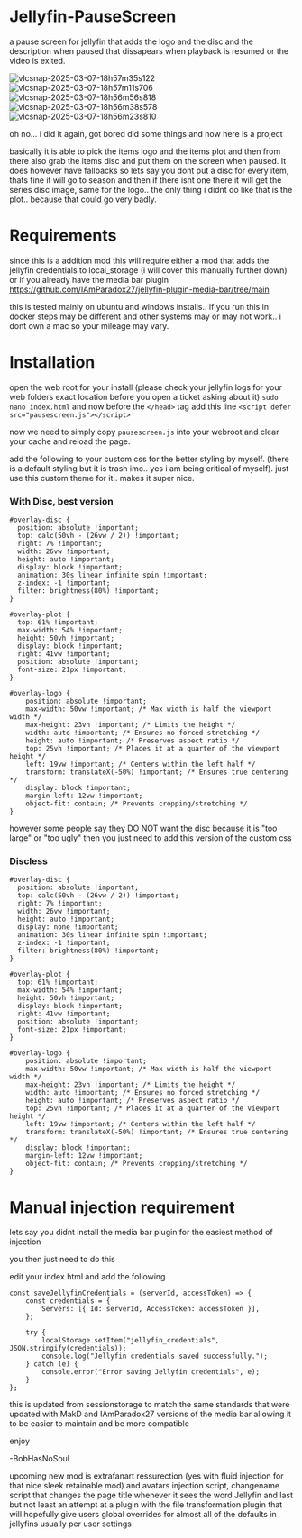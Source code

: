 # Jellyfin-PauseScreen
a pause screen for jellyfin that adds the logo and the disc and the description when paused that dissapears when playback is resumed or the video is exited.

![vlcsnap-2025-03-07-18h57m35s122](https://github.com/user-attachments/assets/c449b0ed-f0c7-438b-b2a0-35703c3f8e16)
![vlcsnap-2025-03-07-18h57m11s706](https://github.com/user-attachments/assets/fb28c8a1-06e4-443d-8d6c-7036f1bfa944)
![vlcsnap-2025-03-07-18h56m56s818](https://github.com/user-attachments/assets/b73f7218-df89-409b-8970-ac2341fff2d7)
![vlcsnap-2025-03-07-18h56m38s578](https://github.com/user-attachments/assets/b487d7d9-bc27-408b-8546-61962c32cd03)
![vlcsnap-2025-03-07-18h56m23s810](https://github.com/user-attachments/assets/3edc7e02-895e-4495-9a5e-ebd8a3516d64)


oh no... i did it again, got bored did some things and now here is a project 

basically it is able to pick the items logo and the items plot and then from there also grab the items disc and put them on the screen when paused. It does however have fallbacks so lets say you dont put a disc for every item, thats fine it will go to season and then if there isnt one there it will get the series disc image, same for the logo.. the only thing i didnt do like that is the plot.. because that could go very badly.

# Requirements

since this is a addition mod this will require either a mod that adds the jellyfin credentials to local_storage (i will cover this manually further down) or if you already have the media bar plugin https://github.com/IAmParadox27/jellyfin-plugin-media-bar/tree/main 

this is tested mainly on ubuntu and windows installs.. if you run this in docker steps may be different and other systems may or may not work.. i dont own a mac so your mileage may vary.

# Installation

open the web root for your install (please check your jellyfin logs for your web folders exact location before you open a ticket asking about it)
`sudo nano index.html` and now before the `</head>` tag add this line `<script defer src="pausescreen.js"></script>`

now we need to simply copy `pausescreen.js` into your webroot and clear your cache and reload the page.

add the following to your custom css for the better styling by myself. (there is a default styling but it is trash imo.. yes i am being critical of myself). just use this custom theme for it.. makes it super nice.

### With Disc, best version

````
#overlay-disc {
  position: absolute !important;  
  top: calc(50vh - (26vw / 2)) !important;
  right: 7% !important;
  width: 26vw !important;
  height: auto !important;
  display: block !important;
  animation: 30s linear infinite spin !important;
  z-index: -1 !important;
  filter: brightness(80%) !important;
}

#overlay-plot {
  top: 61% !important;
  max-width: 54% !important;
  height: 50vh !important;
  display: block !important;
  right: 41vw !important;
  position: absolute !important;
  font-size: 21px !important;
}

#overlay-logo {
    position: absolute !important;
    max-width: 50vw !important; /* Max width is half the viewport width */
    max-height: 23vh !important; /* Limits the height */
    width: auto !important; /* Ensures no forced stretching */
    height: auto !important; /* Preserves aspect ratio */
    top: 25vh !important; /* Places it at a quarter of the viewport height */
    left: 19vw !important; /* Centers within the left half */
    transform: translateX(-50%) !important; /* Ensures true centering */
    display: block !important;
	margin-left: 12vw !important;
    object-fit: contain; /* Prevents cropping/stretching */
}
````

however some people say they DO NOT want the disc because it is "too large" or "too ugly" then you just need to add this version of the custom css

### Discless

````
#overlay-disc {
  position: absolute !important;  
  top: calc(50vh - (26vw / 2)) !important;
  right: 7% !important;
  width: 26vw !important;
  height: auto !important;
  display: none !important;
  animation: 30s linear infinite spin !important;
  z-index: -1 !important;
  filter: brightness(80%) !important;
}

#overlay-plot {
  top: 61% !important;
  max-width: 54% !important;
  height: 50vh !important;
  display: block !important;
  right: 41vw !important;
  position: absolute !important;
  font-size: 21px !important;
}

#overlay-logo {
    position: absolute !important;
    max-width: 50vw !important; /* Max width is half the viewport width */
    max-height: 23vh !important; /* Limits the height */
    width: auto !important; /* Ensures no forced stretching */
    height: auto !important; /* Preserves aspect ratio */
    top: 25vh !important; /* Places it at a quarter of the viewport height */
    left: 19vw !important; /* Centers within the left half */
    transform: translateX(-50%) !important; /* Ensures true centering */
    display: block !important;
	margin-left: 12vw !important;
    object-fit: contain; /* Prevents cropping/stretching */
}

````

# Manual injection requirement

lets say you didnt install the media bar plugin for the easiest method of injection

you then just need to do this

edit your index.html and add the following 

````
const saveJellyfinCredentials = (serverId, accessToken) => {
    const credentials = {
        Servers: [{ Id: serverId, AccessToken: accessToken }],
    };

    try {
        localStorage.setItem("jellyfin_credentials", JSON.stringify(credentials));
        console.log("Jellyfin credentials saved successfully.");
    } catch (e) {
        console.error("Error saving Jellyfin credentials", e);
    }
};
````

this is updated from sessionstorage to match the same standards that were updated with MakD and IAmParadox27 versions of the media bar allowing it to be easier to maintain and be more compatible 

enjoy

-BobHasNoSoul




upcoming new mod is extrafanart ressurection (yes with fluid injection for that nice sleek retainable mod) and avatars injection script, changename script that changes the page title whenever it sees the word Jellyfin and last but not least an attempt at a plugin with the file transformation plugin that will hopefully give users global overrides for almost all of the defaults in jellyfins usually per user settings 

